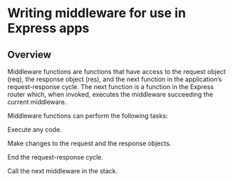 # Writing middleware for use in Express apps
## Overview

Middleware functions are functions that have access to the request object (req), the response object (res), and the next function in the application’s request-response cycle. The next function is a function in the Express router which, when invoked, executes the middleware succeeding the current middleware.


Middleware functions can perform the following tasks:


Execute any code.

Make changes to the request and the response objects.

End the request-response cycle.

Call the next middleware in the stack.
